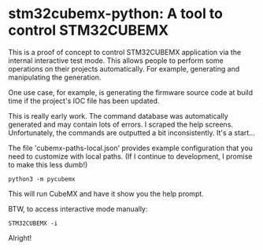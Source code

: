 # stm32cubemx-python: A tool to control STM32CUBEMX

This is a proof of concept to control STM32CUBEMX application via the internal
interactive test mode. This allows people to perform some operations
on their projects automatically. For example, generating and manipulating
the generation.

One use case, for example, is generating the firmware source code
at build time if the project's IOC file has been updated.

This is really early work. The command database was automatically generated
and may contain lots of errors. I scraped the help screens. Unfortunately,
the commands are outputted a bit inconsistently. It's a start...

The file 'cubemx-paths-local.json' provides example configuration that you need to
customize with local paths. (If I continue to development, I promise to make
this less dumb!)

`python3 -m pycubemx`

This will run CubeMX and have it show you the help prompt.

BTW, to access interactive mode manually:

`STM32CUBEMX -i`

Alright!
